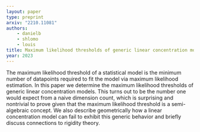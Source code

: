 ```yaml
---
layout: paper
type: preprint
arxiv: "2210.11081"
authors: 
    - danielb
    - shlomo
    - louis
title: Maximum likelihood thresholds of generic linear concentration models 
year: 2023
---
```


The maximum likelihood threshold of a statistical model is the minimum number of datapoints required to fit the model via maximum likelihood estimation. In this paper we determine the maximum likelihood thresholds of generic linear concentration models. This turns out to be the number one would expect from a naive dimension count, which is surprising and nontrivial to prove given that the maximum likelihood threshold is a semi-algebraic concept. We also describe geometrically how a linear concentration model can fail to exhibit this generic behavior and briefly discuss connections to rigidity theory.